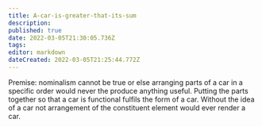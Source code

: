 ```yaml
---
title: A-car-is-greater-that-its-sum
description: 
published: true
date: 2022-03-05T21:30:05.736Z
tags: 
editor: markdown
dateCreated: 2022-03-05T21:25:44.772Z
---
```


Premise: nominalism cannot be true or else arranging parts of a car in a specific order would never the produce anything useful. Putting the parts together so that a car is functional fulfils the form of a car. Without the idea of a car not arrangement of the constituent element would ever render a car.
